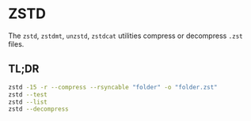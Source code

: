 # ZSTD

The `zstd`, `zstdmt`, `unzstd`, `zstdcat` utilities compress or decompress `.zst` files.

## TL;DR

```sh
zstd -15 -r --compress --rsyncable "folder" -o "folder.zst"
zstd --test
zstd --list
zstd --decompress
```

